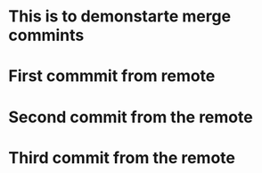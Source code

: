 # This is to demonstarte merge commints

# First commmit from remote

# Second commit from the remote

# Third commit from the remote

